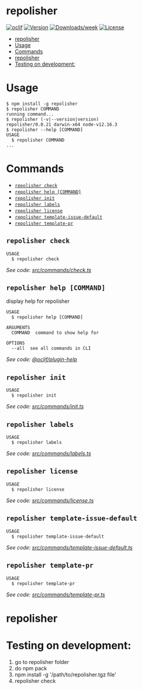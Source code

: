 # repolisher

[![oclif](https://img.shields.io/badge/cli-oclif-brightgreen.svg)](https://oclif.io)
[![Version](https://img.shields.io/npm/v/repolisher.svg)](https://npmjs.org/package/repolisher)
[![Downloads/week](https://img.shields.io/npm/dw/repolisher.svg)](https://npmjs.org/package/repolisher)
[![License](https://img.shields.io/npm/l/repolisher.svg)](https://github.com/RobertMrowiec/repolisher/blob/master/package.json)

<!-- toc -->
* [repolisher](#repolisher)
* [Usage](#usage)
* [Commands](#commands)
* [repolisher](#repolisher-1)
* [Testing on development:](#testing-on-development)
<!-- tocstop -->

# Usage

<!-- usage -->
```sh-session
$ npm install -g repolisher
$ repolisher COMMAND
running command...
$ repolisher (-v|--version|version)
repolisher/0.0.21 darwin-x64 node-v12.16.3
$ repolisher --help [COMMAND]
USAGE
  $ repolisher COMMAND
...
```
<!-- usagestop -->

# Commands

<!-- commands -->
* [`repolisher check`](#repolisher-check)
* [`repolisher help [COMMAND]`](#repolisher-help-command)
* [`repolisher init`](#repolisher-init)
* [`repolisher labels`](#repolisher-labels)
* [`repolisher license`](#repolisher-license)
* [`repolisher template-issue-default`](#repolisher-template-issue-default)
* [`repolisher template-pr`](#repolisher-template-pr)

## `repolisher check`

```
USAGE
  $ repolisher check
```

_See code: [src/commands/check.ts](https://github.com/Selleo/repolisher/blob/v0.0.21/src/commands/check.ts)_

## `repolisher help [COMMAND]`

display help for repolisher

```
USAGE
  $ repolisher help [COMMAND]

ARGUMENTS
  COMMAND  command to show help for

OPTIONS
  --all  see all commands in CLI
```

_See code: [@oclif/plugin-help](https://github.com/oclif/plugin-help/blob/v3.1.0/src/commands/help.ts)_

## `repolisher init`

```
USAGE
  $ repolisher init
```

_See code: [src/commands/init.ts](https://github.com/Selleo/repolisher/blob/v0.0.21/src/commands/init.ts)_

## `repolisher labels`

```
USAGE
  $ repolisher labels
```

_See code: [src/commands/labels.ts](https://github.com/Selleo/repolisher/blob/v0.0.21/src/commands/labels.ts)_

## `repolisher license`

```
USAGE
  $ repolisher license
```

_See code: [src/commands/license.ts](https://github.com/Selleo/repolisher/blob/v0.0.21/src/commands/license.ts)_

## `repolisher template-issue-default`

```
USAGE
  $ repolisher template-issue-default
```

_See code: [src/commands/template-issue-default.ts](https://github.com/Selleo/repolisher/blob/v0.0.21/src/commands/template-issue-default.ts)_

## `repolisher template-pr`

```
USAGE
  $ repolisher template-pr
```

_See code: [src/commands/template-pr.ts](https://github.com/Selleo/repolisher/blob/v0.0.21/src/commands/template-pr.ts)_
<!-- commandsstop -->

# repolisher

# Testing on development:

1. go to repolisher folder
2. do npm pack
3. npm install -g '/path/to/repolisher.tgz file'
4. repolisher check
